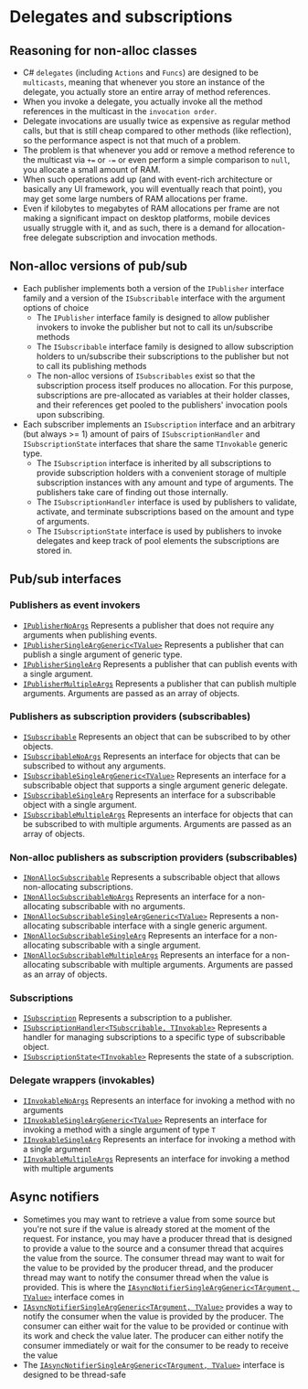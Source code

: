 # Delegates and subscriptions

## Reasoning for non-alloc classes

- C# `delegates` (including `Actions` and `Funcs`) are designed to be `multicasts`, meaning that whenever you store an instance of the delegate, you actually store an entire array of method references.
- When you invoke a delegate, you actually invoke all the method references in the multicast in the `invocation order`.
- Delegate invocations are usually twice as expensive as regular method calls, but that is still cheap compared to other methods (like reflection), so the performance aspect is not that much of a problem.
- The problem is that whenever you add or remove a method reference to the multicast via `+=` or `-=` or even perform a simple comparison to `null`, you allocate a small amount of RAM.
- When such operations add up (and with event-rich architecture or basically any UI framework, you will eventually reach that point), you may get some large numbers of RAM allocations per frame.
- Even if kilobytes to megabytes of RAM allocations per frame are not making a significant impact on desktop platforms, mobile devices usually struggle with it, and as such, there is a demand for allocation-free delegate subscription and invocation methods.

## Non-alloc versions of pub/sub

- Each publisher implements both a version of the `IPublisher` interface family and a version of the `ISubscribable` interface with the argument options of choice
	- The `IPublisher` interface family is designed to allow publisher invokers to invoke the publisher but not to call its un/subscribe methods
	- The `ISubscribable` interface family is designed to allow subscription holders to un/subscribe their subscriptions to the publisher but not to call its publishing methods
 	- The non-alloc versions of `ISubscribables` exist so that the subscription process itself produces no allocation. For this purpose, subscriptions are pre-allocated as variables at their holder classes, and their references get pooled to the publishers' invocation pools upon subscribing.
- Each subscriber implements an `ISubscription` interface and an arbitrary (but always >= 1) amount of pairs of `ISubscriptionHandler` and `ISubscriptionState` interfaces that share the same `TInvokable` generic type.
	- The `ISubscription` interface is inherited by all subscriptions to provide subscription holders with a convenient storage of multiple subscription instances with any amount and type of arguments. The publishers take care of finding out those internally.
	- The `ISubscriptionHandler` interface is used by publishers to validate, activate, and terminate subscriptions based on the amount and type of arguments.
	- The `ISubscriptionState` interface is used by publishers to invoke delegates and keep track of pool elements the subscriptions are stored in.

## Pub/sub interfaces

### Publishers as event invokers

- [`IPublisherNoArgs`](IPublisherNoArgs.md) Represents a publisher that does not require any arguments when publishing events.
- [`IPublisherSingleArgGeneric<TValue>`](IPublisherSingleArgGeneric.md) Represents a publisher that can publish a single argument of generic type.
- [`IPublisherSingleArg`](IPublisherSingleArg.md) Represents a publisher that can publish events with a single argument.
- [`IPublisherMultipleArgs`](IPublisherMultipleArgs.md) Represents a publisher that can publish multiple arguments. Arguments are passed as an array of objects.

### Publishers as subscription providers (subscribables)

- [`ISubscribable`](ISubscribable.md) Represents an object that can be subscribed to by other objects.
- [`ISubscribableNoArgs`](ISubscribableNoArgs.md) Represents an interface for objects that can be subscribed to without any arguments.
- [`ISubscribableSingleArgGeneric<TValue>`](ISubscribableSingleArgGeneric.md) Represents an interface for a subscribable object that supports a single argument generic delegate.
- [`ISubscribableSingleArg`](ISubscribableSingleArg.md) Represents an interface for a subscribable object with a single argument.
- [`ISubscribableMultipleArgs`](ISubscribableMultipleArgs.md) Represents an interface for objects that can be subscribed to with multiple arguments. Arguments are passed as an array of objects.

### Non-alloc publishers as subscription providers (subscribables)

- [`INonAllocSubscribable`](INonAllocSubscribable.md) Represents a subscribable object that allows non-allocating subscriptions.
- [`INonAllocSubscribableNoArgs`](INonAllocSubscribableNoArgs.md) Represents an interface for a non-allocating subscribable with no arguments.
- [`INonAllocSubscribableSingleArgGeneric<TValue>`](INonAllocSubscribableSingleArgGeneric.md) Represents a non-allocating subscribable interface with a single generic argument.
- [`INonAllocSubscribableSingleArg`](INonAllocSubscribableSingleArg.md) Represents an interface for a non-allocating subscribable with a single argument.
- [`INonAllocSubscribableMultipleArgs`](INonAllocSubscribableMultipleArgs.md) Represents an interface for a non-allocating subscribable with multiple arguments. Arguments are passed as an array of objects.

### Subscriptions

- [`ISubscription`](ISubscription.md) Represents a subscription to a publisher.
- [`ISubscriptionHandler<TSubscribable, TInvokable>`](ISubscriptionHandler.md) Represents a handler for managing subscriptions to a specific type of subscribable object.
- [`ISubscriptionState<TInvokable>`](ISubscriptionState.md) Represents the state of a subscription.

### Delegate wrappers (invokables)

- [`IInvokableNoArgs`](IInvokableNoArgs.md) Represents an interface for invoking a method with no arguments
- [`IInvokableSingleArgGeneric<TValue>`](IInvokableSingleArgGeneric.md) Represents an interface for invoking a method with a single argument of type `T`
- [`IInvokableSingleArg`](IInvokableSingleArg.md) Represents an interface for invoking a method with a single argument
- [`IInvokableMultipleArgs`](IInvokableMultipleArgs.md) Represents an interface for invoking a method with multiple arguments

## Async notifiers

- Sometimes you may want to retrieve a value from some source but you're not sure if the value is already stored at the moment of the request. For instance, you may have a producer thread that is designed to provide a value to the source and a consumer thread that acquires the value from the source. The consumer thread may want to wait for the value to be provided by the producer thread, and the producer thread may want to notify the consumer thread when the value is provided. This is where the [`IAsyncNotifierSingleArgGeneric<TArgument, TValue>`](IAsyncNotifierSingleArgGeneric.md) interface comes in
- [`IAsyncNotifierSingleArgGeneric<TArgument, TValue>`](IAsyncNotifierSingleArgGeneric.md) provides a way to notify the consumer when the value is provided by the producer. The consumer can either wait for the value to be provided or continue with its work and check the value later. The producer can either notify the consumer immediately or wait for the consumer to be ready to receive the value
- The [`IAsyncNotifierSingleArgGeneric<TArgument, TValue>`](IAsyncNotifierSingleArgGeneric.md) interface is designed to be thread-safe
